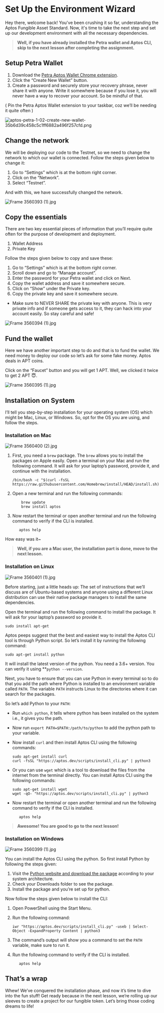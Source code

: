 # Set Up the Environment Wizard

Hey there, welcome back! You've been crushing it so far, understanding the Aptos Fungible Asset Standard. Now, it's time to take the next step and set up our development environment with all the necessary dependencies.

> **Well, if you have already installed the Petra wallet and Aptos CLI, skip to the next lesson after completing the assignment.**
> 

## Setup Petra Wallet

1. Download the [Petra Aptos Wallet Chrome extension](https://petra.app/).
2. Click the “Create New Wallet” button.
3. Create a password and securely store your recovery phrase, never share it with anyone. Write it somewhere because if you lose it, you will never have a way to recover your account. So be mindful of that.

( Pin the Petra Aptos Wallet extension to your taskbar, coz we’ll be needing it quite often )

![aptos-petra-1-02-create-new-wallet-35b6d39c458c5c1ff6882a496f257cfd.png](https://github.com/0xmetaschool/Learning-Projects/blob/main/assests_for_all/assets-for-aptos-c3/Section%202%20Set%20Up%20Dev%20Environment/Lesson%203%20Set%20Up%20the%20Environment%20Wizard/aptos-petra-1-02-create-new-wallet-35b6d39c458c5c1ff6882a496f257cfd.png?raw=true)

## Change the network

We will be deploying our code to the Testnet, so we need to change the network to which our wallet is connected. Follow the steps given below to change it:

1. Go to “Settings” which is at the bottom right corner.
2. Click on the “Network”.
3. Select “Testnet”.

And with this, we have successfully changed the network.

![Frame 3560393 (1).jpg](https://github.com/0xmetaschool/Learning-Projects/blob/main/assests_for_all/assets-for-aptos-c3/Section%202%20Set%20Up%20Dev%20Environment/Lesson%203%20Set%20Up%20the%20Environment%20Wizard/Frame_3560393_(1).jpg?raw=true)

## Copy the essentials

There are two key essential pieces of information that you’ll require quite often for the purpose of development and deployment. 

1. Wallet Address 
2. Private Key 

Follow the steps given below to copy and save these:

1. Go to “Settings” which is at the bottom right corner.
2. Scroll down and go to “Manage account”.
3. Enter the password for your Petra wallet and click on Next.
4. Copy the wallet address and save it somewhere secure.
5. Click on “Show” under the Private key.
6. Copy the private key and save it somewhere secure.
- Make sure to NEVER SHARE the private key with anyone. This is very private info and if someone gets access to it, they can hack into your account easily. So stay careful and safe!

![Frame 3560394 (1).jpg](https://github.com/0xmetaschool/Learning-Projects/blob/main/assests_for_all/assets-for-aptos-c3/Section%202%20Set%20Up%20Dev%20Environment/Lesson%203%20Set%20Up%20the%20Environment%20Wizard/Frame_3560394_(1).jpg?raw=true)

## Fund the wallet

Here we have another important step to do and that is to fund the wallet. We need money to deploy our code so let’s ask for some fake money. Aptos deals in APT coins.

Click on the “Faucet” button and you will get 1 APT. Well, we clicked it twice to get 2 APT 😇. 

![Frame 3560395 (1).jpg](https://github.com/0xmetaschool/Learning-Projects/blob/main/assests_for_all/assets-for-aptos-c3/Section%202%20Set%20Up%20Dev%20Environment/Lesson%203%20Set%20Up%20the%20Environment%20Wizard/Frame_3560395_(1).jpg?raw=true)

## Installation on System

I’ll tell you step-by-step installation for your operating system (OS) which might be Mac, Linux, or Windows. So, opt for the OS you are using, and follow the steps. 

### Installation on Mac

![Frame 3560400 (2).jpg](https://github.com/0xmetaschool/Learning-Projects/blob/main/assests_for_all/assets-for-aptos-c3/Section%202%20Set%20Up%20Dev%20Environment/Lesson%203%20Set%20Up%20the%20Environment%20Wizard/Frame_3560400_(2).jpg?raw=true)

1. First, you need a `brew` package. The `brew` allows you to install the packages on Apple easily. Open a terminal on your Mac and run the following command. It will ask for your laptop’s password, provide it, and continue with the installation.
    
    ```
    /bin/bash -c "$(curl -fsSL https://raw.githubusercontent.com/Homebrew/install/HEAD/install.sh)"
    ```
    
2. Open a new terminal and run the following commands:
    
    ```
        brew update
        brew install aptos
    ```
    
3. Now restart the terminal or open another terminal and run the following command to verify if the CLI is installed.
    
    ```
       aptos help
    ```
    

How easy was it~ 

> **Well, if you are a Mac user, the installation part is done, move to the next lesson.**
> 

### Installation on Linux

![Frame 3560401 (1).jpg](https://github.com/0xmetaschool/Learning-Projects/blob/main/assests_for_all/assets-for-aptos-c3/Section%202%20Set%20Up%20Dev%20Environment/Lesson%203%20Set%20Up%20the%20Environment%20Wizard/Frame_3560401_(1).jpg?raw=true)

Before starting, just a little heads up: The set of instructions that we’ll discuss are of Ubuntu-based systems and anyone using a different Linux distribution can use their native package managers to install the same dependencies.

Open the terminal and run the following command to install the package. It will ask for your laptop’s password so provide it.

```
sudo install apt-get
```

Aptos peeps suggest that the best and easiest way to install the Aptos CLI tool is through Python script. So let’s install it by running the following command:

```
sudo apt-get install python
```

It will install the latest version of the python. You need a 3.6+ version. You can verify it using **`python --version`. 

Next, you have to ensure that you can use Python in every terminal so to do that you add the path where Python is installed to an environment variable called `PATH`. The variable `PATH` instructs Linux to the directories where it can search for the packages.

So let’s add Python to your `PATH`:

- Run `which python`, it tells where python has been installed on the system i.e., it gives you the path.
- Now run `export PATH=$PATH:/path/to/python` to add the python path to your variable.
- Now install `curl` and then install Aptos CLI using the following commands:
    
    ```
    sudo apt-get install curl
    curl -fsSL "https://aptos.dev/scripts/install_cli.py" | python3
    ```
    
- Or you can use `wget` which is a tool to download the files from the internet from the terminal directly. You can install Aptos CLI using the following commands:
    
    ```
    sudo apt-get install wget
    wget -qO- "https://aptos.dev/scripts/install_cli.py" | python3
    ```
    
- Now restart the terminal or open another terminal and run the following command to verify if the CLI is installed.
    
    ```
       aptos help
    ```
    

> **Awesome! You are good to go to the next lesson!**
> 

### Installation on Windows

![Frame 3560399 (1).jpg](https://github.com/0xmetaschool/Learning-Projects/blob/main/assests_for_all/assets-for-aptos-c3/Section%202%20Set%20Up%20Dev%20Environment/Lesson%203%20Set%20Up%20the%20Environment%20Wizard/Frame_3560399_(1).jpg?raw=true)

You can install the Aptos CLI using the python. So first install Python by following the steps given:

1. Visit the [Python website and download the package](https://www.python.org/downloads/windows/) according to your system architecture.
2. Check your Downloads folder to see the package. 
3. Install the package and you’re set up for python.

Now follow the steps given below to install the CLI:

1. Open PowerShell using the Start Menu.
2. Run the following command:
    
    ```
    iwr "https://aptos.dev/scripts/install_cli.py" -useb | Select-Object -ExpandProperty Content | python3
    ```
    
3. The command’s output will show you a command to set the `PATH` variable, make sure to run it.
4. Run the following command to verify if the CLI is installed.
    
    ```
       aptos help
    ```
    

## That’s a wrap

Whew! We’ve conquered the installation phase, and now it’s time to dive into the fun stuff! Get ready because in the next lesson, we’re rolling up our sleeves to create a project for our fungible token. Let’s bring those coding dreams to life! 